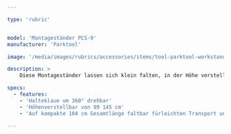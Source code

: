 ```yaml
---

type: 'rubric'


model: 'Montageständer PCS-9'
manufacturer: 'Parktool'

image: '/media/images/rubrics/accessories/items/tool-parktool-workstand-pcs9.png'

description: >
    Diese Montageständer lassen sich klein falten, in der Höhe verstellen und klemmen eine Vielzahl von Rohrformen und -durchmessern. Das einzigartige Dreipunkt-Standsystem sorgt für unnachahmliche Standsicherheit bei der Wartung aller Arten von Fahrrädern.

specs: 
  - features:
    - 'Halteklaue um 360° drehbar'
    - 'Höhenverstellbar von 99 145 cm'
    - 'Auf kompakte 104 cm Gesamtlänge faltbar fürleichten Transport und platzsparende Lagerung'

---
```

